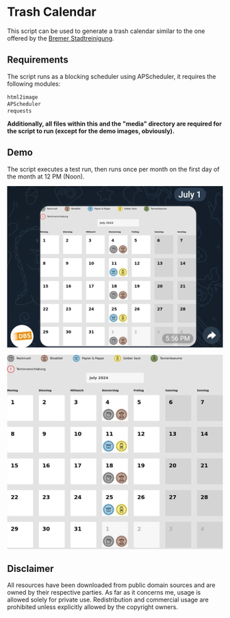 # Trash Calendar

This script can be used to generate a trash calendar similar to the one offered by the [Bremer Stadtreinigung](https://www.die-bremer-stadtreinigung.de/api/c-trace/app/garbage-calendar-web).

## Requirements

The script runs as a blocking scheduler using APScheduler, it requires the following modules:

```
html2image
APScheduler
requests
```

**Additionally, all files within this and the "media" directory are required for the script to run (except for the demo images, obviously).**

## Demo

The script executes a test run, then runs once per month on the first day of the month at 12 PM (Noon).

![Telegram demo message](https://raw.githubusercontent.com/leolion3/Portfolio/master/Python/TrashCalendar/media/telegram_demo.jpg)

![Calendar demo](https://raw.githubusercontent.com/leolion3/Portfolio/master/Python/TrashCalendar/media/calendar_demo.jpg)

## Disclaimer

All resources have been downloaded from public domain sources and are owned by their respective parties.
As far as it concerns me, usage is allowed solely for private use. Redistribution and commercial usage are prohibited unless explicitly allowed by the copyright owners.
